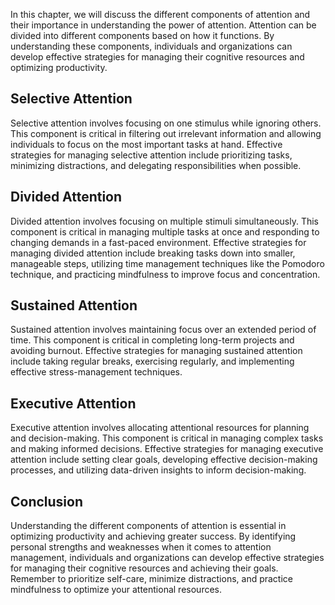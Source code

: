 
In this chapter, we will discuss the different components of attention and their importance in understanding the power of attention. Attention can be divided into different components based on how it functions. By understanding these components, individuals and organizations can develop effective strategies for managing their cognitive resources and optimizing productivity.

Selective Attention
-------------------

Selective attention involves focusing on one stimulus while ignoring others. This component is critical in filtering out irrelevant information and allowing individuals to focus on the most important tasks at hand. Effective strategies for managing selective attention include prioritizing tasks, minimizing distractions, and delegating responsibilities when possible.

Divided Attention
-----------------

Divided attention involves focusing on multiple stimuli simultaneously. This component is critical in managing multiple tasks at once and responding to changing demands in a fast-paced environment. Effective strategies for managing divided attention include breaking tasks down into smaller, manageable steps, utilizing time management techniques like the Pomodoro technique, and practicing mindfulness to improve focus and concentration.

Sustained Attention
-------------------

Sustained attention involves maintaining focus over an extended period of time. This component is critical in completing long-term projects and avoiding burnout. Effective strategies for managing sustained attention include taking regular breaks, exercising regularly, and implementing effective stress-management techniques.

Executive Attention
-------------------

Executive attention involves allocating attentional resources for planning and decision-making. This component is critical in managing complex tasks and making informed decisions. Effective strategies for managing executive attention include setting clear goals, developing effective decision-making processes, and utilizing data-driven insights to inform decision-making.

Conclusion
----------

Understanding the different components of attention is essential in optimizing productivity and achieving greater success. By identifying personal strengths and weaknesses when it comes to attention management, individuals and organizations can develop effective strategies for managing their cognitive resources and achieving their goals. Remember to prioritize self-care, minimize distractions, and practice mindfulness to optimize your attentional resources.
